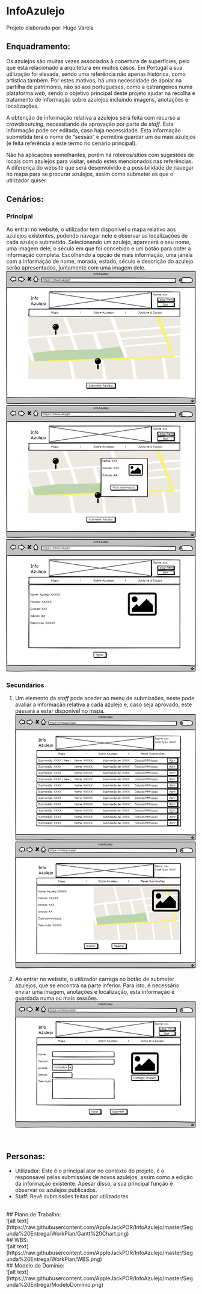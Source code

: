# InfoAzulejo
Projeto elaborado por: Hugo Varela

## Enquadramento:
Os azulejos são muitas vezes associados à cobertura de superfícies, pelo que está relacionado a arquitetura em muitos casos. Em Portugal a sua utilização foi elevada, sendo uma referência não apenas histórica, como artística também. Por estes motivos, há uma necessidade de apoiar na partilha de património, não só aos portugueses, como a estrangeiros numa plataforma *web*, sendo o objetivo principal deste projeto ajudar na recolha e tratamento de informação sobre azulejos incluindo imagens, anotações e localizações.

A obtenção de informação relativa a azulejos será feita com recurso a *crowdsourcing*, necessitando de aprovação por parte de *staff*. Esta informação pode ser editada, caso haja necessidade. Esta informação submetida terá o nome de “sessão” e permitirá guardar um ou mais azulejos (é feita referência a este termo no cenário principal).

Não há aplicações semelhantes, porém há roteiros/sítios com sugestões de locais com azulejos para visitar, sendo estes mencionados nas referências. A diferença do website que será desenvolvido é a possibilidade de navegar no mapa para se procurar azulejos, assim como submeter os que o utilizador quiser.<br/>


## Cenários:
### Principal
   Ao entrar no website, o utilizador tem disponível o mapa relativo aos azulejos existentes, podendo navegar nele e observar as localizações de cada azulejo submetido. Selecionando um azulejo, aparecerá o seu nome, uma imagem dele, o século em que foi concebido e um botão para obter a informação completa. Escolhendo a opção de mais informação, uma janela com a informação de nome, morada, estado, século e descrição do azulejo serão apresentados, juntamente com uma imagem dele.
   ![alt text](https://raw.githubusercontent.com/AppleJackPOR/InfoAzulejo/master/Segunda%20Entrega/Mockups/1%20-%20MainPage.png)![alt text](https://raw.githubusercontent.com/AppleJackPOR/InfoAzulejo/master/Segunda%20Entrega/Mockups/2%20-%20MainPage_Info.png)
   ![alt text](https://raw.githubusercontent.com/AppleJackPOR/InfoAzulejo/master/Segunda%20Entrega/Mockups/3%20-%20AzulejoPage.png)
<br/>
### Secundários   
1. Um elemento da *staff* pode aceder ao menu de submissões, neste pode avaliar a informação relativa a cada azulejo e, caso seja aprovado, este passará a estar disponível no mapa.<br/>
   ![alt text](https://raw.githubusercontent.com/AppleJackPOR/InfoAzulejo/master/Segunda%20Entrega/Mockups/6%20-%20SubmissionsPage_Staff.png)![alt text](https://raw.githubusercontent.com/AppleJackPOR/InfoAzulejo/master/Segunda%20Entrega/Mockups/7.1%20-%20Submissions_Staff.png)<br/>
   <br/>
2. Ao entrar no website, o utilizador carrega no botão de submeter azulejos, que se encontra na parte inferior. Para isto, é necessário enviar uma imagem, anotações e localização, esta informação é guardada numa ou mais sessões.
![alt text](https://raw.githubusercontent.com/AppleJackPOR/InfoAzulejo/master/Segunda%20Entrega/Mockups/4%20-%20SubmeterPage.png)
<br/>

## Personas:
- Utilizador: Este é o principal ator no contexto do projeto, é o responsável pelas submissões de novos azulejos, assim como a edição da informação existente. Apesar disso, a sua principal função é observar os azulejos publicados.
- Staff: Revê submissões feitas por utilizadores.
<br/>
## Plano de Trabalho:<br/>
![alt text](https://raw.githubusercontent.com/AppleJackPOR/InfoAzulejo/master/Segunda%20Entrega/WorkPlan/Gantt%20Chart.png)
<br/>
## WBS:<br/>
![alt text](https://raw.githubusercontent.com/AppleJackPOR/InfoAzulejo/master/Segunda%20Entrega/WorkPlan/WBS.png)
<br/>
## Modelo de Domínio:<br/>
![alt text](https://raw.githubusercontent.com/AppleJackPOR/InfoAzulejo/master/Segunda%20Entrega/ModeloDominio.png)

